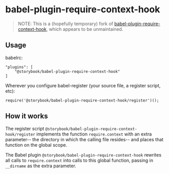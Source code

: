 # babel-plugin-require-context-hook

> NOTE: This is a (hopefully temporary) fork of [babel-plugin-require-context-hook](https://github.com/smrq/babel-plugin-require-context-hook), which appears to be unmaintained.

## Usage

babelrc:

```
"plugins": [
	"@storybook/babel-plugin-require-context-hook"
]
```

Wherever you configure babel-register (your source file, a register script, etc):

```
require('@storybook/babel-plugin-require-context-hook/register')();
```

## How it works

The register script `@storybook/babel-plugin-require-context-hook/register` implements the function `require.context` with an extra parameter-- the directory in which the calling file resides-- and places that function on the global scope.

The Babel plugin `@storybook/babel-plugin-require-context-hook` rewrites all calls to `require.context` into calls to this global function, passing in `__dirname` as the extra parameter.
